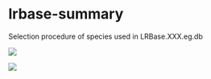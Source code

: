 # lrbase-summary
Selection procedure of species used in LRBase.XXX.eg.db


![](https://github.com/rikenbit/lrbase-summary/blob/master/plot/coverage.png)

![](https://github.com/rikenbit/lrbase-summary/blob/master/plot/percentage.png)